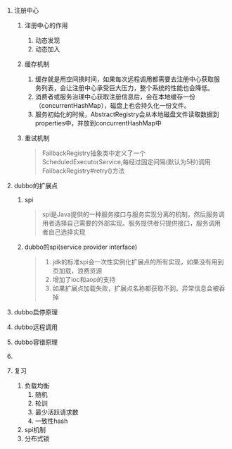 1. 注册中心
   1. 注册中心的作用
   
      1. 动态发现
      2. 动态加入
   
   2. 缓存机制
   
      1. 缓存就是用空间换时间，如果每次远程调用都需要去注册中心获取服务列表，会让注册中心承受巨大压力，整个系统的性能也会降低。
      2. 消费者或服务治理中心获取注册信息后，会在本地缓存一份（concurrentHashMap），磁盘上也会持久化一份文件。
      3. 服务初始化的时候，AbstractRegistry会从本地磁盘文件读取数据到properties中，并放到concurrentHashMap中
   
   3. 重试机制
   
      > FailbackRegistry抽象类中定义了一个ScheduledExecutorService,每经过固定间隔(默认为5秒)调用FailbackRegistry#retry()方法
   
2. dubbo的扩展点

   1. spi

      > spi是Java提供的一种服务接口与服务实现分离的机制，然后服务调用者选择自己需要的外部实现。服务提供者只提供接口，服务调用者自己选择实现

   2. dubbo的spi(service provider interface)

      > 1. jdk的标准spi会一次性实例化扩展点的所有实现，如果没有用到页加载，浪费资源
      > 2. 增加了ioc和aop的支持
      > 3. 如果扩展点加载失败，扩展点名称都获取不到。异常信息会被吞掉

3. dubbo启停原理

4. dubbo远程调用

5. dubbo容错原理

6. 

7. 复习
   1. 负载均衡
      1. 随机
      2. 轮训
      3. 最少活跃请求数
      4. 一致性hash
   2. spi机制
   3. 分布式锁

